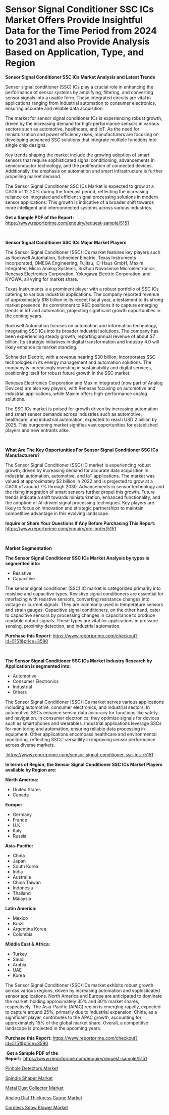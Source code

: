 <p><h1>Sensor Signal Conditioner SSC ICs Market Offers Provide Insightful Data for the Time Period from 2024 to 2031 and also Provide Analysis Based on Application, Type, and Region</h1></p><p><strong>Sensor Signal Conditioner SSC ICs Market Analysis and Latest Trends</strong></p>
<p><p>Sensor signal conditioner (SSC) ICs play a crucial role in enhancing the performance of sensor systems by amplifying, filtering, and converting sensor signals into a usable form. These integrated circuits are vital in applications ranging from industrial automation to consumer electronics, ensuring accurate and reliable data acquisition.</p><p>The market for sensor signal conditioner ICs is experiencing robust growth, driven by the increasing demand for high-performance sensors in various sectors such as automotive, healthcare, and IoT. As the need for miniaturization and power efficiency rises, manufacturers are focusing on developing advanced SSC solutions that integrate multiple functions into single chip designs. </p><p>Key trends shaping the market include the growing adoption of smart sensors that require sophisticated signal conditioning, advancements in semiconductor technology, and the proliferation of connected devices. Additionally, the emphasis on automation and smart infrastructure is further propelling market demand.</p><p>The Sensor Signal Conditioner SSC ICs Market is expected to grow at a CAGR of 12.20% during the forecast period, reflecting the increasing reliance on integrated and efficient signal processing solutions in modern sensor applications. This growth is indicative of a broader shift towards more intelligent and interconnected systems across various industries.</p></p>
<p><strong>Get a Sample PDF of the Report:&nbsp;</strong> <a href="https://www.reportprime.com/enquiry/request-sample/5151">https://www.reportprime.com/enquiry/request-sample/5151</a></p>
<p>&nbsp;</p>
<p><strong>Sensor Signal Conditioner SSC ICs Major Market Players</strong></p>
<p><p>The Sensor Signal Conditioner (SSC) ICs market features key players such as Rockwell Automation, Schneider Electric, Texas Instruments Incorporated, OMEGA Engineering, Fujitsu, iC-Haus GmbH, Maxim Integrated, Micro Analog Systems, Suzhou Novosense Microelectronics, Renesas Electronics Corporation, Yokogawa Electric Corporation, and KYOWA, all vying for market share.</p><p>Texas Instruments is a prominent player with a robust portfolio of SSC ICs catering to various industrial applications. The company reported revenue of approximately $18 billion in its recent fiscal year, a testament to its strong market presence. Its commitment to R&D positions it to capture emerging trends in IoT and automation, projecting significant growth opportunities in the coming years.</p><p>Rockwell Automation focuses on automation and information technology, integrating SSC ICs into its broader industrial solutions. The company has been experiencing steady growth, reporting annual revenue of about $7 billion. Its strategic initiatives in digital transformation and Industry 4.0 will likely enhance its market standing.</p><p>Schneider Electric, with a revenue nearing $30 billion, incorporates SSC technologies in its energy management and automation solutions. The company is increasingly investing in sustainability and digital services, positioning itself for robust future growth in the SSC market.</p><p>Renesas Electronics Corporation and Maxim Integrated (now part of Analog Devices) are also key players, with Renesas focusing on automotive and industrial applications, while Maxim offers high-performance analog solutions. </p><p>The SSC ICs market is poised for growth driven by increasing automation and smart sensor demands across industries such as automotive, healthcare, and industrial automation, expected to reach USD 2 billion by 2025. This burgeoning market signifies vast opportunities for established players and new entrants alike.</p></p>
<p>&nbsp;</p>
<p><strong>What Are The Key Opportunities For Sensor Signal Conditioner SSC ICs Manufacturers?</strong></p>
<p><p>The Sensor Signal Conditioner (SSC) IC market is experiencing robust growth, driven by increasing demand for accurate data acquisition in industrial automation, automotive, and IoT applications. The market was valued at approximately $2 billion in 2022 and is projected to grow at a CAGR of around 7% through 2030. Advancements in sensor technology and the rising integration of smart sensors further propel this growth. Future trends indicate a shift towards miniaturization, enhanced functionality, and the adoption of AI-driven signal processing techniques. Key players are likely to focus on innovation and strategic partnerships to maintain competitive advantage in this evolving landscape.</p></p>
<p><strong>Inquire or Share Your Questions If Any Before Purchasing This Report:</strong> <a href="https://www.reportprime.com/enquiry/pre-order/5151">https://www.reportprime.com/enquiry/pre-order/5151</a></p>
<p>&nbsp;</p>
<p><strong>Market Segmentation</strong></p>
<p><strong>The Sensor Signal Conditioner SSC ICs Market Analysis by types is segmented into:</strong></p>
<p><ul><li>Resistive</li><li>Capacitive</li></ul></p>
<p><p>The sensor signal conditioner (SSC) IC market is categorized primarily into resistive and capacitive types. Resistive signal conditioners are essential for interfacing with resistive sensors, converting resistance changes into voltage or current signals. They are commonly used in temperature sensors and strain gauges. Capacitive signal conditioners, on the other hand, cater to capacitive sensors by processing changes in capacitance to produce readable output signals. These types are vital for applications in pressure sensing, proximity detection, and industrial automation.</p></p>
<p><strong>Purchase this Report:&nbsp;</strong><a href="https://www.reportprime.com/checkout?id=5151&price=3590">https://www.reportprime.com/checkout?id=5151&price=3590</a></p>
<p>&nbsp;</p>
<p><strong>The Sensor Signal Conditioner SSC ICs Market Industry Research by Application is segmented into:</strong></p>
<p><ul><li>Automotive</li><li>Consumer Electronics</li><li>Industrial</li><li>Others</li></ul></p>
<p><p>The Sensor Signal Conditioner (SSC) ICs market serves various applications including automotive, consumer electronics, and industrial sectors. In automotive, SSCs enhance sensor data accuracy for functions like safety and navigation. In consumer electronics, they optimize signals for devices such as smartphones and wearables. Industrial applications leverage SSCs for monitoring and automation, ensuring reliable data processing in equipment. Other applications encompass healthcare and environmental monitoring, reflecting SSCs' versatility in improving sensor performance across diverse markets.</p></p>
<p><a href="https://www.reportprime.com/sensor-signal-conditioner-ssc-ics-r5151">&nbsp;https://www.reportprime.com/sensor-signal-conditioner-ssc-ics-r5151</a></p>
<p><strong>In terms of Region, the Sensor Signal Conditioner SSC ICs Market Players available by Region are:</strong></p>
<p>
    <p> <strong> North America: </strong>
        <ul>
            <li>United States</li>
            <li>Canada</li>
        </ul>
        </p> 
    <p> <strong> Europe: </strong>
        <ul>
            <li>Germany</li>
            <li>France</li>
            <li>U.K.</li>
            <li>Italy</li>
            <li>Russia</li>
        </ul>
        </p> 
    <p> <strong> Asia-Pacific: </strong>
        <ul>
            <li>China</li>
            <li>Japan</li>
            <li>South Korea</li>
            <li>India</li>
            <li>Australia</li>
            <li>China Taiwan</li>
            <li>Indonesia</li>
            <li>Thailand</li>
            <li>Malaysia</li>
        </ul>
        </p> 
    <p> <strong> Latin America: </strong>
        <ul>
            <li>Mexico</li>
            <li>Brazil</li>
            <li>Argentina Korea</li>
            <li>Colombia</li>
        </ul>
        </p> 
    <p> <strong> Middle East & Africa: </strong>
        <ul>
            <li>Turkey</li>
            <li>Saudi</li>
            <li>Arabia</li>
            <li>UAE</li>
            <li>Korea</li>
        </ul>
    </p>
    </p>
<p><p>The Sensor Signal Conditioner (SSC) ICs market exhibits robust growth across various regions, driven by increasing automation and sophisticated sensor applications. North America and Europe are anticipated to dominate the market, holding approximately 35% and 30% market shares, respectively. The Asia-Pacific (APAC) region is emerging rapidly, expected to capture around 25%, primarily due to industrial expansion. China, as a significant player, contributes to the APAC growth, accounting for approximately 15% of the global market share. Overall, a competitive landscape is projected in the upcoming years.</p></p>
<p><strong>Purchase this Report: </strong><a href="https://www.reportprime.com/checkout?id=5151&price=3590">https://www.reportprime.com/checkout?id=5151&price=3590</a></p>
<p>&nbsp;<strong>Get a Sample PDF of the Report:&nbsp;&nbsp;</strong><a href="https://www.reportprime.com/enquiry/request-sample/5151">https://www.reportprime.com/enquiry/request-sample/5151</a></p>
<p><strong></strong></p>
<p><p><a href="https://issuu.com/reportprime-2/docs/pinhole-detectors-market-size-2030._b4fab7bae4f572">Pinhole Detectors Market</a></p><p><a href="https://www.linkedin.com/pulse/spindle-shaper-market-share-analysis-growth-trends-forecasts-qivye?trackingId=aemh9h1jQUqCAmNEk%2Bfguw%3D%3D">Spindle Shaper Market</a></p><p><a href="https://www.linkedin.com/pulse/metal-dust-collector-market-global-share-ranking-overall-ex0ne?trackingId=8L6fcYOiTrOEYAX%2F5j9Obg%3D%3D">Metal Dust Collector Market</a></p><p><a href="https://issuu.com/reportprime-2/docs/analog-dial-thickness-gauge-market-_0f19a5a81f1b78">Analog Dial Thickness Gauge Market</a></p><p><a href="https://www.linkedin.com/pulse/role-cordless-snow-blower-market-applications-residentialsgravel-awcfe?trackingId=IAwrDXCPQPKuYJm42hMX0g%3D%3D">Cordless Snow Blower Market</a></p></p>